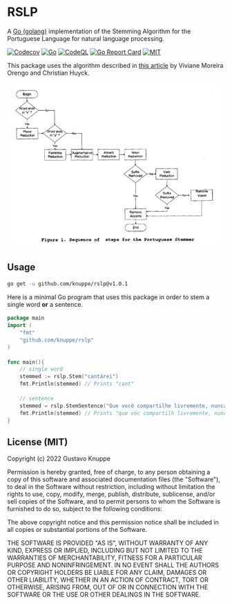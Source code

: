 # RSLP

A [Go (golang)](http://golang.org) implementation of the Stemming Algorithm for the Portuguese Language for natural language processing.

[![Codecov](https://codecov.io/gh/knuppe/rslp/branch/main/graph/badge.svg)](https://codecov.io/gh/knuppe/rslp)
[![Go](https://github.com/knuppe/rslp/actions/workflows/go.yml/badge.svg)](https://github.com/knuppe/rslp/actions/workflows/go.yml)
[![CodeQL](https://github.com/knuppe/rslp/actions/workflows/codeql-analysis.yml/badge.svg)](https://github.com/knuppe/rslp/actions/workflows/codeql-analysis.yml)
[![Go Report Card](https://goreportcard.com/badge/github.com/knuppe/rslp)](https://goreportcard.com/report/github.com/knuppe/rslp)
[![MIT](https://img.shields.io/badge/License-MIT-blue.svg)](https://opensource.org/licenses/MIT)

This package uses the algorithm described in [this article](http://doi.ieeecomputersociety.org/10.1109/SPIRE.2001.10024) by Viviane Moreira Orengo and Christian Huyck.

![Schema](https://raw.githubusercontent.com/knuppe/rslp/main/steps.png)


## Usage

```bash
go get -u github.com/knuppe/rslp@v1.0.1
```

Here is a minimal Go program that uses this package in order
to stem a single word **or** a sentence.

```go
package main
import (
	"fmt"
	"github.com/knuppe/rslp"
)

func main(){
    // single word
	stemmed := rslp.Stem("cantárei")
	fmt.Println(stemmed) // Prints "cant"

    // sentence
    stemmed = rslp.StemSentence("Que você compartilhe livremente, nunca recebendo mais do que você dá.")
    fmt.Println(stemmed) // Prints "que voc compartilh livremente, nunc receb mais do que voc da."
}
```


## License (MIT)

Copyright (c) 2022 Gustavo Knuppe

Permission is hereby granted, free of charge, to any person obtaining
a copy of this software and associated documentation files (the
"Software"), to deal in the Software without restriction, including
without limitation the rights to use, copy, modify, merge, publish,
distribute, sublicense, and/or sell copies of the Software, and to
permit persons to whom the Software is furnished to do so, subject to
the following conditions:

The above copyright notice and this permission notice shall be
included in all copies or substantial portions of the Software.

THE SOFTWARE IS PROVIDED "AS IS", WITHOUT WARRANTY OF ANY KIND,
EXPRESS OR IMPLIED, INCLUDING BUT NOT LIMITED TO THE WARRANTIES OF
MERCHANTABILITY, FITNESS FOR A PARTICULAR PURPOSE AND NONINFRINGEMENT.
IN NO EVENT SHALL THE AUTHORS OR COPYRIGHT HOLDERS BE LIABLE FOR ANY
CLAIM, DAMAGES OR OTHER LIABILITY, WHETHER IN AN ACTION OF CONTRACT,
TORT OR OTHERWISE, ARISING FROM, OUT OF OR IN CONNECTION WITH THE
SOFTWARE OR THE USE OR OTHER DEALINGS IN THE SOFTWARE.
